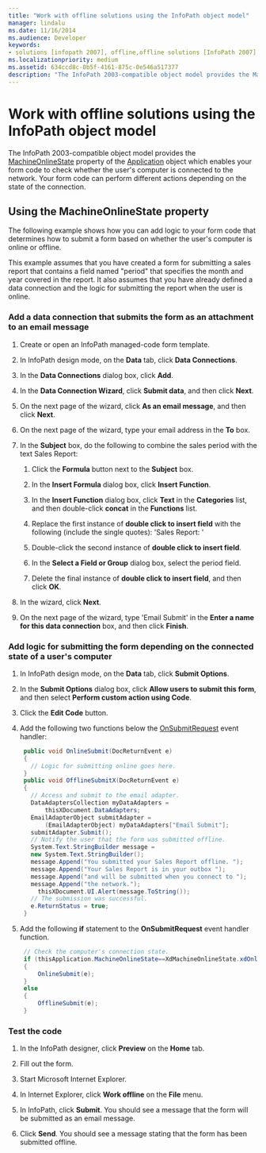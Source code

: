 ```yaml
---
title: "Work with offline solutions using the InfoPath object model"
manager: lindalu
ms.date: 11/16/2014
ms.audience: Developer
keywords:
- solutions [infopath 2007], offline,offline solutions [InfoPath 2007], InfoPath 2003-compatible form templates,InfoPath 2003-compatible form templates, offline solutions
ms.localizationpriority: medium
ms.assetid: 634ccd8c-0b5f-4161-875c-0e546a517377
description: "The InfoPath 2003-compatible object model provides the MachineOnlineState property of the Application object which enables your form code to check whether the user's computer is connected to the network. Your form code can perform different actions depending on the state of the connection."
---
```


# Work with offline solutions using the InfoPath object model

The InfoPath 2003-compatible object model provides the [MachineOnlineState](https://msdn.microsoft.com/library/Microsoft.Office.Interop.InfoPath.SemiTrust._Application2.MachineOnlineState.aspx) property of the [Application](https://msdn.microsoft.com/library/Microsoft.Office.Interop.InfoPath.SemiTrust.Application.aspx) object which enables your form code to check whether the user's computer is connected to the network. Your form code can perform different actions depending on the state of the connection. 
  
## Using the MachineOnlineState property

The following example shows how you can add logic to your form code that determines how to submit a form based on whether the user's computer is online or offline.
  
This example assumes that you have created a form for submitting a sales report that contains a field named "period" that specifies the month and year covered in the report. It also assumes that you have already defined a data connection and the logic for submitting the report when the user is online.
  
### Add a data connection that submits the form as an attachment to an email message

1. Create or open an InfoPath managed-code form template.
    
2. In InfoPath design mode, on the **Data** tab, click **Data Connections**.
    
3. In the **Data Connections** dialog box, click **Add**.
    
4. In the **Data Connection Wizard**, click **Submit data**, and then click **Next**.
    
5. On the next page of the wizard, click **As an email message**, and then click **Next**.
    
6. On the next page of the wizard, type your email address in the **To** box. 
    
7. In the **Subject** box, do the following to combine the sales period with the text Sales Report: 
    
   1. Click the **Formula** button next to the **Subject** box. 
      
   2. In the **Insert Formula** dialog box, click **Insert Function**.
      
   3. In the **Insert Function** dialog box, click **Text** in the **Categories** list, and then double-click **concat** in the **Functions** list. 
      
   4. Replace the first instance of **double click to insert field** with the following (include the single quotes): 'Sales Report: ' 
      
   5. Double-click the second instance of **double click to insert field**.
      
   6. In the **Select a Field or Group** dialog box, select the period field. 
      
   7. Delete the final instance of **double click to insert field**, and then click **OK**.
    
8. In the wizard, click **Next**.
    
9. On the next page of the wizard, type 'Email Submit' in the **Enter a name for this data connection** box, and then click **Finish**.
    
### Add logic for submitting the form depending on the connected state of a user's computer

1. In InfoPath design mode, on the **Data** tab, click **Submit Options**.
    
2. In the **Submit Options** dialog box, click **Allow users to submit this form**, and then select **Perform custom action using Code**.
    
3. Click the **Edit Code** button. 
    
4. Add the following two functions below the [OnSubmitRequest](https://msdn.microsoft.com/library/Microsoft.Office.Interop.InfoPath.SemiTrust._XDocumentEventSink2_Event.OnSubmitRequest.aspx) event handler: 
    
   ```cs
    public void OnlineSubmit(DocReturnEvent e)
    {
      // Logic for submitting online goes here.
    }
    public void OfflineSubmitX(DocReturnEvent e)
    {
      // Access and submit to the email adapter.
      DataAdaptersCollection myDataAdapters = 
          thisXDocument.DataAdapters;
      EmailAdapterObject submitAdapter = 
          (EmailAdapterObject) myDataAdapters["Email Submit"];
      submitAdapter.Submit();
      // Notify the user that the form was submitted offline.
      System.Text.StringBuilder message = 
      new System.Text.StringBuilder();
      message.Append("You submitted your Sales Report offline. ");
      message.Append("Your Sales Report is in your outbox ");
      message.Append("and will be submitted when you connect to ");
      message.Append("the network.");
        thisXDocument.UI.Alert(message.ToString());
      // The submission was successful.
      e.ReturnStatus = true;
    }
   ```

5. Add the following **if** statement to the **OnSubmitRequest** event handler function. 
    
   ```cs
    // Check the computer's connection state.
    if (thisApplication.MachineOnlineState==XdMachineOnlineState.xdOnline)
    {
        OnlineSubmit(e);
    }
    else
    {
        OfflineSubmit(e);
    }
   ```

### Test the code

1. In the InfoPath designer, click **Preview** on the **Home** tab. 
    
2. Fill out the form.
    
3. Start Microsoft Internet Explorer.
    
4. In Internet Explorer, click **Work offline** on the **File** menu. 
    
5. In InfoPath, click **Submit**. You should see a message that the form will be submitted as an email message.
    
6. Click **Send**. You should see a message stating that the form has been submitted offline.
    

